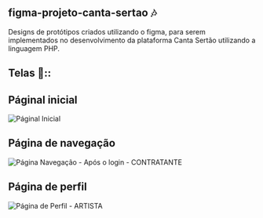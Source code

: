 ## figma-projeto-canta-sertao 🎶
Designs de protótipos criados utilizando o figma, para serem implementados no desenvolvimento da plataforma Canta Sertão utilizando a linguagem PHP. 

## Telas 🎼::
  ## Páginal inicial
  ![Páginal Inicial](https://user-images.githubusercontent.com/84688951/159372485-00a43f85-548d-49fa-a0a7-5b297bf7b427.png)
  ## Página de navegação
  ![Página Navegação - Após o login - CONTRATANTE](https://user-images.githubusercontent.com/84688951/159372584-727bdf33-b1ca-4d31-8198-e72d11ab4745.png)
  ## Página de perfil
  ![Página de Perfil - ARTISTA](https://user-images.githubusercontent.com/84688951/159372629-54268666-6d1f-4b8b-a522-68ec638c3bb8.png)
